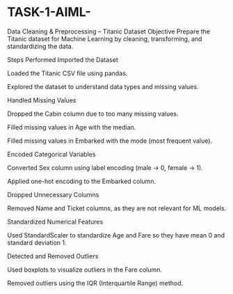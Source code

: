 # TASK-1-AIML-

Data Cleaning & Preprocessing – Titanic Dataset
Objective
Prepare the Titanic dataset for Machine Learning by cleaning, transforming, and standardizing the data.

Steps Performed
Imported the Dataset

Loaded the Titanic CSV file using pandas.

Explored the dataset to understand data types and missing values.

Handled Missing Values

Dropped the Cabin column due to too many missing values.

Filled missing values in Age with the median.

Filled missing values in Embarked with the mode (most frequent value).

Encoded Categorical Variables

Converted Sex column using label encoding (male → 0, female → 1).

Applied one-hot encoding to the Embarked column.

Dropped Unnecessary Columns

Removed Name and Ticket columns, as they are not relevant for ML models.

Standardized Numerical Features

Used StandardScaler to standardize Age and Fare so they have mean 0 and standard deviation 1.

Detected and Removed Outliers

Used boxplots to visualize outliers in the Fare column.

Removed outliers using the IQR (Interquartile Range) method.

